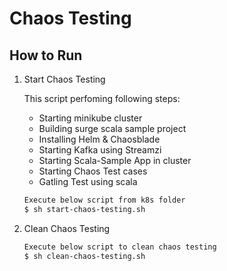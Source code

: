 Chaos Testing
======================================

How to Run
-----------

1. Start Chaos Testing

   This script perfoming following steps:

   - Starting minikube cluster
   - Building surge scala sample project
   - Installing Helm & Chaosblade
   - Starting Kafka using Streamzi
   - Starting Scala-Sample App in cluster
   - Starting Chaos Test cases
   - Gatling Test using scala

   ```sh
   Execute below script from k8s folder
   $ sh start-chaos-testing.sh
   ```

2. Clean Chaos Testing

   ```sh
   Execute below script to clean chaos testing 
   $ sh clean-chaos-testing.sh
   ```
